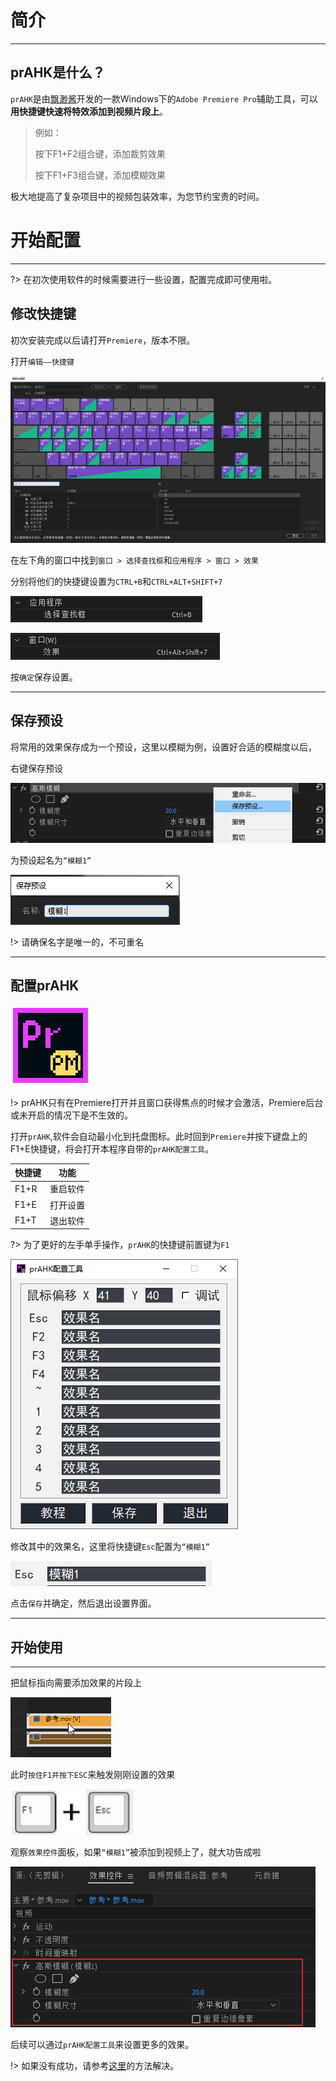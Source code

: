 # 简介

------



## **prAHK是什么？**

`prAHK`是由[飘渺酱](https://space.bilibili.com/107540)开发的一款Windows下的`Adobe Premiere Pro`辅助工具，可以**用快捷键快速将特效添加到视频片段上**。


> 例如：
>
> 按下F1+F2组合键，添加裁剪效果
>
> 按下F1+F3组合键，添加模糊效果

极大地提高了复杂项目中的视频包装效率，为您节约宝贵的时间。




# 开始配置

------

?> 在初次使用软件的时候需要进行一些设置，配置完成即可使用啦。

## 修改快捷键

初次安装完成以后请打开`Premiere`，版本不限。

打开`编辑——快捷键`

<img src="image-20230212200234707.png" alt="image-20230212200234707" />

在左下角的窗口中找到`窗口 > 选择查找框`和`应用程序 > 窗口 > 效果`

分别将他们的快捷键设置为`CTRL+B`和`CTRL+ALT+SHIFT+7`

![image-20230212200457048](image-20230212200457048.png)

![image-20230212200532615](image-20230212200532615.png)

按`确定`保存设置。

------



## 保存预设

将常用的效果保存成为一个预设，这里以模糊为例，设置好合适的模糊度以后，

右键保存预设

![image-20230212201825253](image-20230212201825253.png)

为预设起名为`“模糊1”`



![image-20230212201905505](image-20230212201905505.png)

!> 请确保名字是唯一的，不可重名

------

## 配置prAHK

![icon128](icon128.png)

!> prAHK只有在Premiere打开并且窗口获得焦点的时候才会激活，Premiere后台或未开启的情况下是不生效的。

打开`prAHK`,软件会自动最小化到托盘图标。此时回到`Premiere`并按下键盘上的F1+E快捷键，将会打开本程序自带的`prAHK配置工具`。





| 快捷键 | 功能     |
| :----- | -------- |
| F1+R   | 重启软件 |
| F1+E   | 打开设置 |
| F1+T   | 退出软件 |

?> 为了更好的左手单手操作，`prAHK`的快捷键前置键为`F1`

![image-20230212193558555](image-20230212193558555.png)

修改其中的效果名，这里将快捷键`Esc`配置为`“模糊1”`

![image-20230212202528053](image-20230212202528053.png)

点击`保存`并确定，然后退出设置界面。



------



## 开始使用

------



把鼠标指向需要添加效果的片段上

![image-20230212203650295](image-20230212203650295.png)



此时`按住F1并按下ESC`来触发刚刚设置的效果

![image-20230212204559957](image-20230212204559957.png)

观察`效果控件`面板，如果`“模糊1”`被添加到视频上了，就大功告成啦

![image-20230212205105830](image-20230212205105830.png)

后续可以通过`prAHK配置工具`来设置更多的效果。

!> 如果没有成功，请参考[这里](高级配置)的方法解决。
